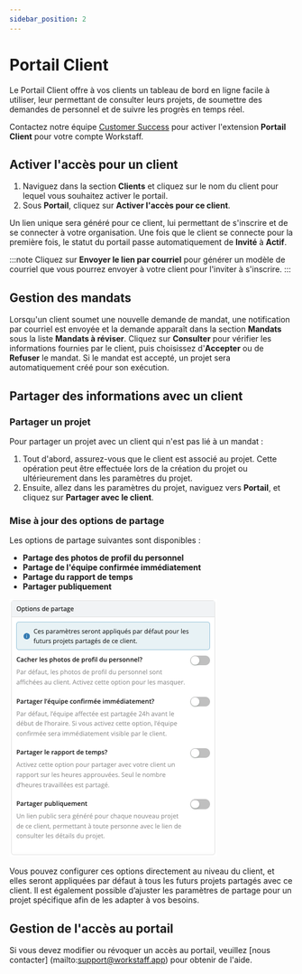 ```yaml
---
sidebar_position: 2
---
```


# Portail Client

Le Portail Client offre à vos clients un tableau de bord en ligne facile à utiliser, leur permettant de consulter leurs projets, de soumettre des demandes de personnel et de suivre les progrès en temps réel.

Contactez notre équipe [Customer Success](mailto:customer.success@workstaff.app) pour activer l'extension **Portail Client** pour votre compte Workstaff.

## Activer l'accès pour un client

1. Naviguez dans la section **Clients** et cliquez sur le nom du client pour lequel vous souhaitez activer le portail.
2. Sous **Portail**, cliquez sur **Activer l'accès pour ce client**.

Un lien unique sera généré pour ce client, lui permettant de s'inscrire et de se connecter à votre organisation.
Une fois que le client se connecte pour la première fois, le statut du portail passe automatiquement de **Invité** à **Actif**.

:::note
Cliquez sur **Envoyer le lien par courriel** pour générer un modèle de courriel que vous pourrez envoyer à votre client pour l'inviter à s'inscrire.
:::

## Gestion des mandats

Lorsqu'un client soumet une nouvelle demande de mandat, une notification par courriel est envoyée et la demande apparaît dans la section **Mandats** sous la liste **Mandats à réviser**. Cliquez sur **Consulter** pour vérifier les informations fournies par le client, puis choisissez d'**Accepter** ou de **Refuser** le mandat. Si le mandat est accepté, un projet sera automatiquement créé pour son exécution.

## Partager des informations avec un client

### Partager un projet

Pour partager un projet avec un client qui n'est pas lié à un mandat :
1. Tout d'abord, assurez-vous que le client est associé au projet. Cette opération peut être effectuée lors de la création du projet ou ultérieurement dans les paramètres du projet.
2. Ensuite, allez dans les paramètres du projet, naviguez vers **Portail**, et cliquez sur **Partager avec le client**.

### Mise à jour des options de partage

Les options de partage suivantes sont disponibles :
- **Partage des photos de profil du personnel**
- **Partage de l'équipe confirmée immédiatement**
- **Partage du rapport de temps**
- **Partager publiquement**

![Options de partage](./Images/options-partage.png)

Vous pouvez configurer ces options directement au niveau du client, et elles seront appliquées par défaut à tous les futurs projets partagés avec ce client. Il est également possible d’ajuster les paramètres de partage pour un projet spécifique afin de les adapter à vos besoins.

## Gestion de l'accès au portail

Si vous devez modifier ou révoquer un accès au portail, veuillez [nous contacter] (mailto:support@workstaff.app) pour obtenir de l'aide.
